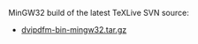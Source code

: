 
MinGW32 build of the latest TeXLive SVN source:
- [dvipdfm-bin-mingw32.tar.gz](dvipdfm-bin-mingw32.tar.gz)


